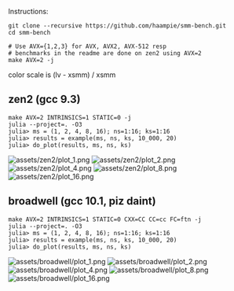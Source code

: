 Instructions:

```console
git clone --recursive https://github.com/haampie/smm-bench.git
cd smm-bench

# Use AVX={1,2,3} for AVX, AVX2, AVX-512 resp
# benchmarks in the readme are done on zen2 using AVX=2
make AVX=2 -j
```

color scale is (lv - xsmm) / xsmm

## zen2 (gcc 9.3)

```
make AVX=2 INTRINSICS=1 STATIC=0 -j
julia --project=. -O3
julia> ms = (1, 2, 4, 8, 16); ns=1:16; ks=1:16
julia> results = example(ms, ns, ks, 10_000, 20)
julia> do_plot(results, ms, ns, ks)
```
![assets/zen2/plot_1.png](assets/zen2/plot_1.png)
![assets/zen2/plot_2.png](assets/zen2/plot_2.png)
![assets/zen2/plot_4.png](assets/zen2/plot_4.png)
![assets/zen2/plot_8.png](assets/zen2/plot_8.png)
![assets/zen2/plot_16.png](assets/zen2/plot_16.png)
## broadwell (gcc 10.1, piz daint)

```
make AVX=2 INTRINSICS=1 STATIC=0 CXX=CC CC=cc FC=ftn -j
julia --project=. -O3
julia> ms = (1, 2, 4, 8, 16); ns=1:16; ks=1:16
julia> results = example(ms, ns, ks, 10_000, 20)
julia> do_plot(results, ms, ns, ks)
```
![assets/broadwell/plot_1.png](assets/broadwell/plot_1.png)
![assets/broadwell/plot_2.png](assets/broadwell/plot_2.png)
![assets/broadwell/plot_4.png](assets/broadwell/plot_4.png)
![assets/broadwell/plot_8.png](assets/broadwell/plot_8.png)
![assets/broadwell/plot_16.png](assets/broadwell/plot_16.png)
